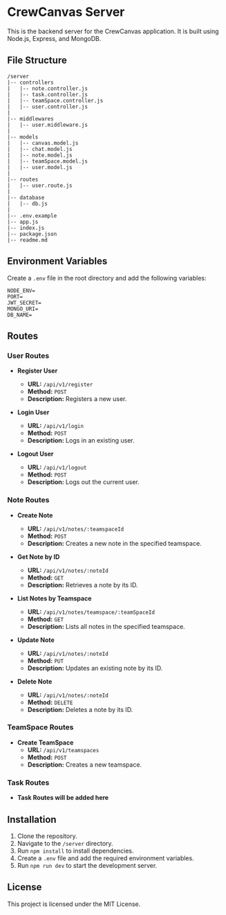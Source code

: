 # CrewCanvas Server

This is the backend server for the CrewCanvas application. It is built using Node.js, Express, and MongoDB.

## File Structure

```
/server
|-- controllers
|   |-- note.controller.js
|   |-- task.controller.js
|   |-- teamSpace.controller.js
|   |-- user.controller.js
|
|-- middlewares
|   |-- user.middleware.js
|
|-- models
|   |-- canvas.model.js
|   |-- chat.model.js
|   |-- note.model.js
|   |-- teamSpace.model.js
|   |-- user.model.js
|
|-- routes
|   |-- user.route.js
|
|-- database
|   |-- db.js
|
|-- .env.example
|-- app.js
|-- index.js
|-- package.json
|-- readme.md
```

## Environment Variables

Create a `.env` file in the root directory and add the following variables:

```
NODE_ENV=
PORT=
JWT_SECRET=
MONGO_URI= 
DB_NAME=
```

## Routes

### User Routes

- **Register User**
    - **URL:** `/api/v1/register`
    - **Method:** `POST`
    - **Description:** Registers a new user.

- **Login User**
    - **URL:** `/api/v1/login`
    - **Method:** `POST`
    - **Description:** Logs in an existing user.

- **Logout User**
    - **URL:** `/api/v1/logout`
    - **Method:** `POST`
    - **Description:** Logs out the current user.

### Note Routes

- **Create Note**
    - **URL:** `/api/v1/notes/:teamspaceId`
    - **Method:** `POST`
    - **Description:** Creates a new note in the specified teamspace.

- **Get Note by ID**
    - **URL:** `/api/v1/notes/:noteId`
    - **Method:** `GET`
    - **Description:** Retrieves a note by its ID.

- **List Notes by Teamspace**
    - **URL:** `/api/v1/notes/teamspace/:teamSpaceId`
    - **Method:** `GET`
    - **Description:** Lists all notes in the specified teamspace.

- **Update Note**
    - **URL:** `/api/v1/notes/:noteId`
    - **Method:** `PUT`
    - **Description:** Updates an existing note by its ID.

- **Delete Note**
    - **URL:** `/api/v1/notes/:noteId`
    - **Method:** `DELETE`
    - **Description:** Deletes a note by its ID.

### TeamSpace Routes

- **Create TeamSpace**
    - **URL:** `/api/v1/teamspaces`
    - **Method:** `POST`
    - **Description:** Creates a new teamspace.

### Task Routes

- **Task Routes will be added here**

## Installation

1. Clone the repository.
2. Navigate to the `/server` directory.
3. Run `npm install` to install dependencies.
4. Create a `.env` file and add the required environment variables.
5. Run `npm run dev` to start the development server.

## License

This project is licensed under the MIT License.